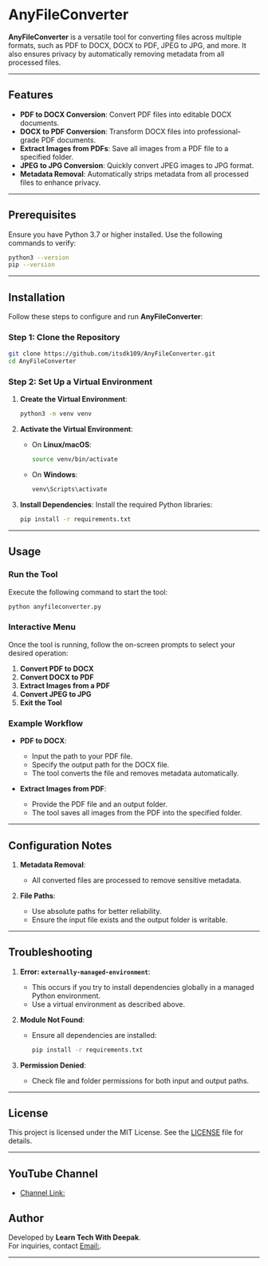 # AnyFileConverter

**AnyFileConverter** is a versatile tool for converting files across multiple formats, such as PDF to DOCX, DOCX to PDF, JPEG to JPG, and more. It also ensures privacy by automatically removing metadata from all processed files.  

---

## Features

- **PDF to DOCX Conversion**: Convert PDF files into editable DOCX documents.
- **DOCX to PDF Conversion**: Transform DOCX files into professional-grade PDF documents.
- **Extract Images from PDFs**: Save all images from a PDF file to a specified folder.
- **JPEG to JPG Conversion**: Quickly convert JPEG images to JPG format.
- **Metadata Removal**: Automatically strips metadata from all processed files to enhance privacy.

---

## Prerequisites

Ensure you have Python 3.7 or higher installed. Use the following commands to verify:
```bash
python3 --version
pip --version
```

---

## Installation

Follow these steps to configure and run **AnyFileConverter**:

### Step 1: Clone the Repository
```bash
git clone https://github.com/itsdk109/AnyFileConverter.git
cd AnyFileConverter
```

### Step 2: Set Up a Virtual Environment

1. **Create the Virtual Environment**: 
   ```bash
   python3 -m venv venv
   ```
2. **Activate the Virtual Environment**:
   - On **Linux/macOS**:
     ```bash
     source venv/bin/activate
     ```
   - On **Windows**:
     ```cmd
     venv\Scripts\activate
     ```

3. **Install Dependencies**:
   Install the required Python libraries:
   ```bash
   pip install -r requirements.txt
   ```

---

## Usage

### Run the Tool
Execute the following command to start the tool:
```bash
python anyfileconverter.py
```

### Interactive Menu
Once the tool is running, follow the on-screen prompts to select your desired operation:
1. **Convert PDF to DOCX**
2. **Convert DOCX to PDF**
3. **Extract Images from a PDF**
4. **Convert JPEG to JPG**
5. **Exit the Tool**

### Example Workflow
- **PDF to DOCX**:
  - Input the path to your PDF file.
  - Specify the output path for the DOCX file.
  - The tool converts the file and removes metadata automatically.
  
- **Extract Images from PDF**:
  - Provide the PDF file and an output folder.
  - The tool saves all images from the PDF into the specified folder.

---

## Configuration Notes

1. **Metadata Removal**:
   - All converted files are processed to remove sensitive metadata.
   
2. **File Paths**:
   - Use absolute paths for better reliability.
   - Ensure the input file exists and the output folder is writable.

---

## Troubleshooting

1. **Error: `externally-managed-environment`**:
   - This occurs if you try to install dependencies globally in a managed Python environment.
   - Use a virtual environment as described above.

2. **Module Not Found**:
   - Ensure all dependencies are installed:
     ```bash
     pip install -r requirements.txt
     ```

3. **Permission Denied**:
   - Check file and folder permissions for both input and output paths.

---


## License

This project is licensed under the MIT License. See the [LICENSE](LICENSE) file for details.

---

## YouTube Channel
 - [Channel Link:](https://www.youtube.com/@learntechwithdeepak)

## Author

Developed by **Learn Tech With Deepak**.  
For inquiries, contact [Email:](mailto:learntechwithdeepak@gmail.com).

---
